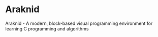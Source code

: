 # Araknid
Araknid - A modern, block-based visual programming environment for learning C programming and algorithms
